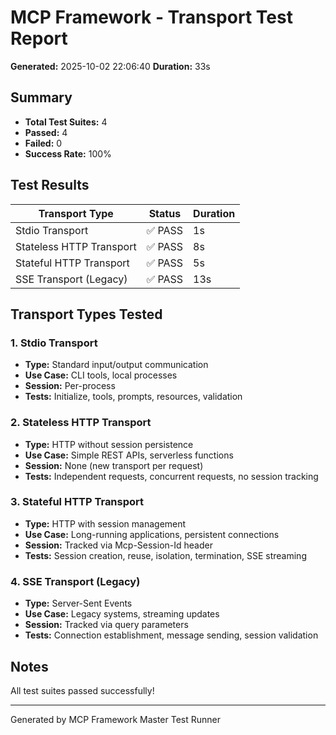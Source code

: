 # MCP Framework - Transport Test Report

**Generated:** 2025-10-02 22:06:40
**Duration:** 33s

## Summary

- **Total Test Suites:** 4
- **Passed:** 4
- **Failed:** 0
- **Success Rate:** 100%

## Test Results

| Transport Type | Status | Duration |
|----------------|--------|----------|
| Stdio Transport | ✅ PASS | 1s |
| Stateless HTTP Transport | ✅ PASS | 8s |
| Stateful HTTP Transport | ✅ PASS | 5s |
| SSE Transport (Legacy) | ✅ PASS | 13s |

## Transport Types Tested

### 1. Stdio Transport
- **Type:** Standard input/output communication
- **Use Case:** CLI tools, local processes
- **Session:** Per-process
- **Tests:** Initialize, tools, prompts, resources, validation

### 2. Stateless HTTP Transport
- **Type:** HTTP without session persistence
- **Use Case:** Simple REST APIs, serverless functions
- **Session:** None (new transport per request)
- **Tests:** Independent requests, concurrent requests, no session tracking

### 3. Stateful HTTP Transport
- **Type:** HTTP with session management
- **Use Case:** Long-running applications, persistent connections
- **Session:** Tracked via Mcp-Session-Id header
- **Tests:** Session creation, reuse, isolation, termination, SSE streaming

### 4. SSE Transport (Legacy)
- **Type:** Server-Sent Events
- **Use Case:** Legacy systems, streaming updates
- **Session:** Tracked via query parameters
- **Tests:** Connection establishment, message sending, session validation

## Notes

All test suites passed successfully!

---

Generated by MCP Framework Master Test Runner
